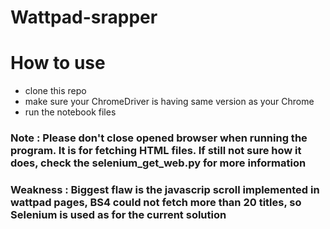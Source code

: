 # Wattpad-srapper

# How to use

- clone this repo
- make sure your ChromeDriver is having same version as  your Chrome
- run the notebook files

### Note : Please don't close opened browser when running the program. It is for fetching HTML files. If still not sure how it does, check the selenium_get_web.py for more information
### Weakness : Biggest flaw is the javascrip scroll implemented in wattpad pages, BS4 could not fetch more than 20 titles, so Selenium is used as for the current solution 
